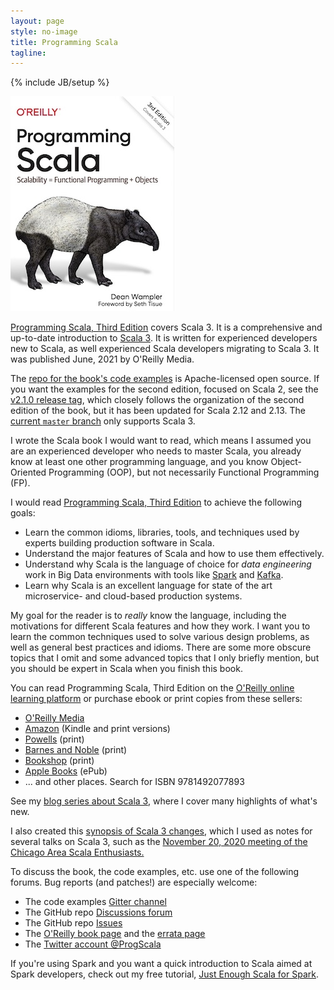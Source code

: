 ```yaml
---
layout: page
style: no-image
title: Programming Scala
tagline:
---
```

{% include JB/setup %}
<div class="book-description">
  <a href="https://oreil.ly/programming-scala-3" target="oreilly" class="image-hover-border"><img src="/assets/images/prog_scala_3ed_comp-quarter_size.jpg" alt="Programming Scala, 3rd Edition" class="book-image"/></a>
  <div class="book-description-text">
  <p>
    <a href="https://oreil.ly/programming-scala-3" target="oreilly">Programming Scala, Third Edition</a> covers Scala 3. It is a comprehensive and up-to-date introduction to <a href="https://docs.scala-lang.org/scala3/" target="scala">Scala 3</a>. It is written for experienced developers new to Scala, as well experienced Scala developers migrating to Scala 3. It was published June, 2021 by O'Reilly Media.
  </p>
  <p>
    The <a href="https://github.com/deanwampler/programming-scala-book-code-examples" target="code">repo for the book's code examples</a> is Apache-licensed open source. If you want the examples for the second edition, focused on Scala 2, see the <a href="https://github.com/deanwampler/programming-scala-book-code-examples/releases/tag/2.1.0">v2.1.0 release tag</a>, which closely follows the organization of the second edition of the book, but it has been updated for Scala 2.12 and 2.13. The <a href="https://github.com/deanwampler/programming-scala-book-code-examples/">current <code>master</code> branch</a> only supports Scala 3.
  </p>
  <p>
    I wrote the Scala book I would want to read, which means I assumed you are an experienced developer who needs to master Scala, you already know at least one other programming language, and you know Object-Oriented Programming (OOP), but not necessarily Functional Programming (FP).
  </p>

  <p>I would read <a href="https://oreil.ly/programming-scala-3" target="book">Programming Scala, Third Edition</a> to achieve the following goals:
    <ul>
        <li>Learn the common idioms, libraries, tools, and techniques used by experts building production software in Scala.</li>
        <li>Understand the major features of Scala and how to use them effectively.</li>
        <li>Understand why Scala is the language of choice for <em>data engineering</em> work in Big Data environments with tools like <a href="https://spark.apache.org" target="spark">Spark</a> and <a href="https://kafka.apache.org" target="kafka">Kafka</a>.</li>
        <li>Learn why Scala is an excellent language for state of the art microservice- and cloud-based production systems.</li>
      </ul>
  </p>

  <p>My goal for the reader is to <em>really</em> know the language, including the motivations for different Scala features and how they work. I want you to learn the common techniques used to solve various design problems, as well as general best practices and idioms. There are some more obscure topics that I omit and some advanced topics that I only briefly mention, but you should be expert in Scala when you finish this book.</p>

  <p>
      You can read Programming Scala, Third Edition on the <a href="https://oreil.ly/programming-scala-3">O'Reilly online learning platform</a> or purchase ebook or print copies from these sellers:
    <ul>
        <li><a href="https://shop.aer.io/oreilly/p/programming-scala-3rd/9781492077893-9149" target="oreilly-store">O'Reilly Media</a></li>
        <li><a href="https://www.amazon.com/Programming-Scala-Scalability-Functional-Objects/dp/1492077895/ref=sr_1_1">Amazon</a> (Kindle and print versions)</li>
        <li><a href="https://www.powells.com/book/programming-scala-9781492077893">Powells</a> (print)</li>
        <li><a href="https://www.barnesandnoble.com/w/programming-scala-dean-wampler/1112215033?ean=9781492077893">Barnes and Noble</a> (print)</li>
        <li><a href="https://bookshop.org/books/programming-scala-scalability-functional-programming-objects-9781492077893/9781492077893">Bookshop</a> (print)</li>
        <li><a href="https://books.apple.com/us/book/programming-scala/id1569480947">Apple Books</a> (ePub)</li>
        <li>... and other places. Search for ISBN 9781492077893</li>
    </ul>
  </p>

  <p>See my <a href="https://medium.com/scala-3">blog series about Scala 3</a>, where I cover many highlights of what's new.</p>

  <p>I also created this <a href="../scala3-highlights.html">synopsis of Scala 3 changes</a>, which I used as notes for several talks on Scala 3, such as the <a href="https://www.meetup.com/chicagoscala/events/274110140/">November 20, 2020 meeting of the Chicago Area Scala Enthusiasts.</a></p>

  <p>To discuss the book, the code examples, etc. use one of the following forums. Bug reports (and patches!) are especially welcome:</p>
  <ul>
    <li>The code examples <a href="https://gitter.im/deanwampler/programming-scala-book-code-examples" target="github">Gitter channel</a></li>
    <li>The GitHub repo <a href="https://github.com/deanwampler/programming-scala-book-code-examples/discussions" target="github">Discussions forum</a></li>
    <li>The GitHub repo <a href="https://github.com/deanwampler/programming-scala-book-code-examples/issues" target="github">Issues</a></li>
    <li>The <a href="https://oreil.ly/programming-scala-3" target="oreilly">O'Reilly book page</a> and the <a href="https://www.oreilly.com/catalog/errata.csp?isbn=9781492077893" target="oreilly">errata page</a></li>
    <li>The <a href="https://twitter.com/ProgScala" target="twitter">Twitter account @ProgScala</a></li>
  </ul>

  <p>If you're using Spark and you want a quick introduction to Scala aimed at Spark developers, check out my free tutorial, <a href="https://github.com/deanwampler/JustEnoughScalaForSpark" target="jess">Just Enough Scala for Spark</a>.</p>
  </div>
</div>
